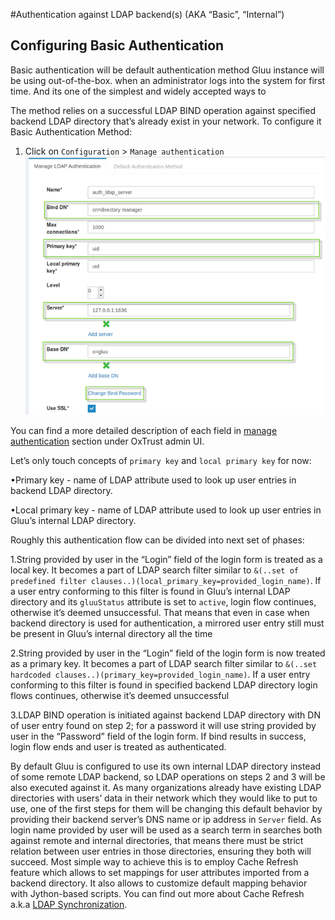 #Authentication against LDAP backend(s) (AKA “Basic”, “Internal”)

## Configuring Basic Authentication
Basic authentication will be default authentication method Gluu instance 
will be using out-of-the-box. when an administrator logs into the system 
for first time. And its one of the simplest and widely accepted ways to 

The method relies on a successful LDAP BIND operation against specified 
backend LDAP directory that’s already exist in your network. 
To configure it Basic Authentication Method:

1. Click on `Configuration` > `Manage authentication` 
![basic](../img/user-authn/basicauthn.png)


You can find a more detailed description of each field in 
[manage authentication](../admin-guide/oxtrust-ui/#manage-authentication) 
section under OxTrust admin UI. 

Let’s only touch concepts of `primary key` and `local primary key` for now:

•Primary key - name of LDAP attribute used to look up user entries in backend LDAP directory.

•Local primary key -  name of LDAP attribute used to look up user entries in Gluu’s 
internal LDAP directory.

Roughly this authentication flow can be divided into next set of phases:

1.String provided by user in the “Login” field of the login form is treated as a local key. 
It becomes a part of LDAP search filter similar to 
`&(..set of predefined filter clauses..)(local_primary_key=provided_login_name)`. 
If a user entry conforming to this filter is found in Gluu’s internal LDAP directory and 
its `gluuStatus` attribute is set to `active`, login flow continues, 
otherwise it’s deemed unsuccessful. That means that even in case when backend 
directory is used for authentication, a mirrored user entry still must be present in 
Gluu’s internal directory all the time

2.String provided by user in the “Login” field of the login form is now treated as a 
primary key. It becomes a part of LDAP search filter similar to 
`&(..set hardcoded clauses..)(primary_key=provided_login_name)`. 
If a user entry conforming to this filter is found in specified backend LDAP directory 
login flows continues, otherwise it’s deemed unsuccessful

3.LDAP BIND operation is initiated against backend LDAP directory with DN 
of user entry found on step 2; for a password it will use string provided 
by user in the “Password” field of the login form. If bind results in success, 
login flow ends and user is treated as authenticated.

By default Gluu is configured to use its own internal LDAP directory instead of 
some remote LDAP backend, so LDAP operations on steps 2 and 3 will be also executed 
against it. As many organizations already have existing LDAP directories with users’ 
data in their network which they would like to put to use, one of the first steps for 
them will be changing this default behavior by providing their backend server’s DNS name 
or ip address  in `Server` field. As login name provided by user will be used as a search 
term in searches both against remote and internal directories, that means there must be 
strict relation between user entries in those directories, ensuring they both will succeed. 
Most simple way to achieve this is to employ Cache Refresh feature which allows to set 
mappings for user attributes imported from a backend directory. It also allows to customize 
default mapping behavior with Jython-based scripts. 
You can find out more about Cache Refresh a.k.a 
[LDAP Synchronization](../user-group/#ldap-synchronization).

